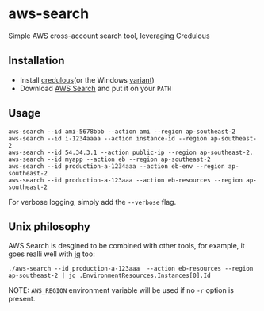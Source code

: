 # aws-search
Simple AWS cross-account search tool, leveraging Credulous

## Installation

* Install [credulous](https://github.com/realestate-com-au/credulous)(or the Windows [variant](https://github.com/mefellows/credulous))
* Download [AWS Search](releases) and put it on your `PATH`

## Usage

```
aws-search --id ami-5678bbb --action ami --region ap-southeast-2
aws-search --id i-1234aaaa --action instance-id --region ap-southeast-2
aws-search --id 54.34.3.1 --action public-ip --region ap-southeast-2.
aws-search --id myapp --action eb --region ap-southeast-2
aws-search --id production-a-1234aaa --action eb-env --region ap-southeast-2
aws-search --id production-a-123aaa --action eb-resources --region ap-southeast-2
```

For verbose logging, simply add the `--verbose` flag.

## Unix philosophy

AWS Search is desgined to be combined with other tools, for example, it goes realli well 
with [jq](https://github.com/stedolan/jq) too:

```
./aws-search --id production-a-123aaa  --action eb-resources --region ap-southeast-2 | jq .EnvironmentResources.Instances[0].Id
```

NOTE: `AWS_REGION` environment variable will be used if no `-r` option is present.
